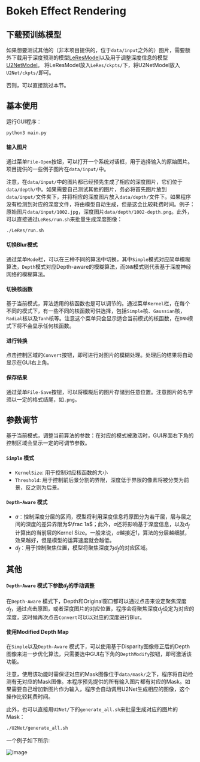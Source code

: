 # Bokeh Effect Rendering

## 下载预训练模型
如果想要测试其他的（非本项目提供的，位于`data/input`之外的）图片，需要额外下载用于深度预测的模型[LeResModel](https://disk.pku.edu.cn:443/link/DBA221915F86D88B0F262708F4F2D4D0)以及用于调整深度信息的模型[U2NetModel](https://disk.pku.edu.cn:443/link/91757D41C92EBFD1A7042E8682E73CC7)。
将LeResModel放入`LeRes/ckpts/`下，将U2NetModel放入`U2Net/ckpts/`即可。

否则，可以直接跳过本节。

## 基本使用
运行GUI程序：
```bash
python3 main.py
```
#### 输入图片

通过菜单`File-Open`按钮，可以打开一个系统对话框，用于选择输入的原始图片。项目提供的一些例子图片在`data/input/`中。

注意，在`data/input/`中的图片都已经预先生成了相应的深度图片，它们位于`data/depth/`中。如果需要自己测试其他的图片，务必将首先图片放到`data/input/`文件夹下，并将相应的深度图片放入`data/depth/`文件下。如果程序没有检测到对应的深度文件，将由模型自动生成，但是这会比较耗费时间。例子：原始图片`data/input/1002.jpg`，深度图片`data/depth/1002-depth.png`。此外，可以直接通过`LeRes/run.sh`来批量生成深度图像：

```bash
./LeRes/run.sh
```
#### 切换Blur模式
通过菜单`Mode`栏，可以在三种不同的算法中切换，其中`Simple`模式对应简单模糊算法，`Depth`模式对应Depth-aware的模糊算法，而`DNN`模式则代表基于深度神经网络的模糊算法。

#### 切换核函数

基于当前模式，算法适用的核函数也是可以调节的。通过菜单`Kernel`栏，在每个不同的模式下，有一些不同的核函数可供选择，包括`Simple`核、`Gaussian`核，`Radial`核以及`Tanh`核等。注意这个菜单只会显示适合当前模式的核函数，在`DNN`模式下将不会显示任何核函数。

#### 进行转换

点击控制区域的`Convert`按钮，即可进行对图片的模糊处理。处理后的结果将自动显示在GUI右上角。

#### 保存结果

通过菜单`File-Save`按钮，可以将模糊后的图片存储到任意位置。注意图片的名字须以一定的格式结尾，如`.png`。

## 参数调节

基于当前模式，调整当前算法的参数：在对应的模式被激活时，GUI界面右下角的控制区域会显示一定的可调节参数。

#### `Simple` 模式

- `KernelSize`: 用于控制对应核函数的大小
- `Threshold`: 用于控制前后景分割的界限，深度低于界限的像素将被分类为前景，反之则为后景。


#### `Depth-Aware` 模式

- $a$：控制深度分层的区间，模型将利用深度信息将原图分为若干层，层与层之间的深度的差异界限为$\frac 1a$；此外，$a$还将影响基于深度信息，以及$d_f$计算出的当前层的Kernel Size。一般来说，$a$越接近1，算法的分层越细腻，效果越好，但是模型的运算速度就会越低。
- $d_f$：用于控制聚焦位置，模型将聚焦深度为$d_f$的对应区域。

## 其他

#### `Depth-Aware` 模式下参数$d_f$的手动调整

在`Depth-Aware` 模式下，Depth和Original窗口都可以通过点击来设定聚焦深度$d_f$，通过点击原图，或者深度图片的对应位置，程序会将聚焦深度$d_f$设定为对应的深度，这时候再次点击`Convert`可以以对应的深度进行Blur。

#### 使用Modified Depth Map

在`Simple`以及`Depth-Aware` 模式下，可以使用基于Disparity图像修正后的Depth图像来进一步优化算法，只需要选中GUI右下角的`DepthModify`按钮，即可激活该功能。

注意，使用该功能时需保证对应的Mask图像位于`data/mask/`之下，程序将自动检测有无对应的Mask图像。本程序预先提供的所有输入图片都有对应的Mask。如果需要自己增加新图片作为输入，程序会自动调用U2Net生成相应的图像，这个操作比较耗费时间。

此外，也可以直接用`U2Net/`下的`generate_all.sh`来批量生成对应的图片的Mask：

```bash
./U2Net/generate_all.sh
```
一个例子如下所示:

![image](https://pimags.oss-cn-beijing.aliyuncs.com/uPic/1002-df-0-220.gif)